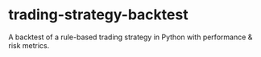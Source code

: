 # trading-strategy-backtest
A backtest of a rule-based trading strategy in Python with performance &amp; risk metrics.
